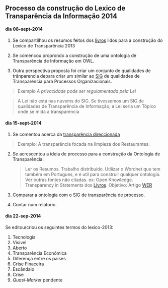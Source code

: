 ## Processo da construção do Lexico de Transparência da Informação 2014

#### dia 08-sept-2014

1.  Se compartilhou os resumos feitos dos [livros](LAL-2013.md) lidos para a construção do Lexico de Transparência 2013

2.  Se comencou proprondo a construção de uma ontologia de Transparência de Informação em OWL.

3.  Outra perspectiva proposta foi criar um conjunto de qualidades de trânparencia depara criar um similar ao [SIG](http://transparencia.inf.puc-rio.br/wiki/index.php/Cat%C3%A1logo_Transpar%C3%AAncia) de qualidades de Transparencia para Processos Organizacionais.

  > Exemplo *A privacidade pode ser regulamentada pela Lei*

  > A Lei não está nas nuvems do SIG. Se tivessemos um SIG de qualidades de Transparência de Informação, a Lei seria um Tópico onde se mida a transparencia

#### dia 15-sept-2014

1.  Se comentou acerca da [transparência direccionada](http://transparencia.inf.puc-rio.br/artigos/scopeoftransparency.pdf)

  > Exemplo: A transparência focada na limpieza dos Restaurantes.

2.  Se acrescentou a ideia de processo para a construção da Ontología de Transparência:

      >  Ler os Resumos.
      >  Trabalho distribuído.
      >  Utilizar o Wordnet que tem também em Portugues, e é util para construir qualquer ontología.
      >  Ver outras fontes não citadas. ex: Open Knowledge.  
      >  Transparency in Statements dos [Livros](LAL-2013.md).
      >  Objetivo: Artigo [WER](https://sites.google.com/a/spc.org.pe/cibse2015-br/llamada-de-trabajos/wer)

3.  Comparar a ontología com o SIG de transparência de processo.

4.  Contar num relatorio.

#### dia 22-sep-2014

Se editou/criou os seguintes termos do lexico-2013:

1.  Tecnologia
2.  Visivel
3.  Aberto
4.  Transparência Económica
5.  Diferença entre os países
6.  Crise Finaceira
7.  Escândalo
8.  Crise
9.  *Quasi-Market* pendente
